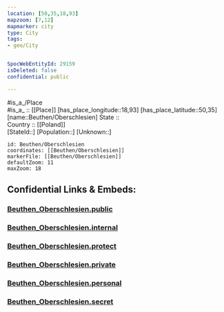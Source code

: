 ```yaml
---
location: [50,35,18,93] 
mapzoom: [7,12] 
mapmarker: city 
type: City
tags:
- geo/City


SpocWebEntityId: 29159
isDeleted: false
confidential: public

---
```

#is_a_/Place  
#is_a_ :: [[Place]] 
[has_place_longitude::18,93] 
[has_place_latitude::50,35] 
[name::Beuthen/Oberschlesien] 
State ::  
Country :: [[Poland]]  
[StateId::] 
[Population::] 
[Unknown::] 


```leaflet
id: Beuthen/Oberschlesien
coordinates: [[Beuthen/Oberschlesien]] 
markerFile: [[Beuthen/Oberschlesien]] 
defaultZoom: 11 
maxZoom: 18
```


## Confidential Links & Embeds: 

### [Beuthen_Oberschlesien.public](/_public/\Earth\Continent\Europe\Europe~East\Poland\CityBeuthen_Oberschlesien.public.md) 

### [Beuthen_Oberschlesien.internal](/_internal/\Earth\Continent\Europe\Europe~East\Poland\CityBeuthen_Oberschlesien.internal.md) 

### [Beuthen_Oberschlesien.protect](/_protect/\Earth\Continent\Europe\Europe~East\Poland\CityBeuthen_Oberschlesien.protect.md) 

### [Beuthen_Oberschlesien.private](/_private/\Earth\Continent\Europe\Europe~East\Poland\CityBeuthen_Oberschlesien.private.md) 

### [Beuthen_Oberschlesien.personal](/_personal/\Earth\Continent\Europe\Europe~East\Poland\CityBeuthen_Oberschlesien.personal.md) 

### [Beuthen_Oberschlesien.secret](/_secret/\Earth\Continent\Europe\Europe~East\Poland\CityBeuthen_Oberschlesien.secret.md)

